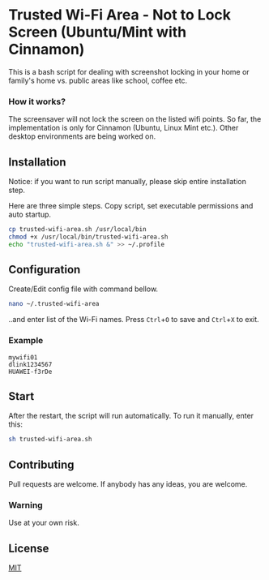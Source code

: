 # Trusted Wi-Fi Area - Not to Lock Screen (Ubuntu/Mint with Cinnamon)

This is a bash script for dealing with screenshot locking in your home or family's home vs. public areas like school, coffee etc.

### How it works?
The screensaver will not lock the screen on the listed wifi points.
So far, the implementation is only for Cinnamon (Ubuntu, Linux Mint etc.).
Other desktop environments are being worked on.

## Installation
Notice: if you want to run script manually, please skip entire installation step.

Here are three simple steps. Copy script, set executable permissions and auto startup.

```bash
cp trusted-wifi-area.sh /usr/local/bin
chmod +x /usr/local/bin/trusted-wifi-area.sh
echo "trusted-wifi-area.sh &" >> ~/.profile
```

## Configuration

Create/Edit config file with command bellow.
```bash
nano ~/.trusted-wifi-area
```
..and enter list of the Wi-Fi names.
Press `Ctrl`+`O` to save and `Ctrl`+`X` to exit.

### Example
```
mywifi01
dlink1234567
HUAWEI-f3rDe
```

## Start
After the restart, the script will run automatically.
To run it manually, enter this:
```bash
sh trusted-wifi-area.sh
```

## Contributing
Pull requests are welcome. If anybody has any ideas, you are welcome.

### Warning
Use at your own risk.

## License
[MIT](https://choosealicense.com/licenses/mit/)